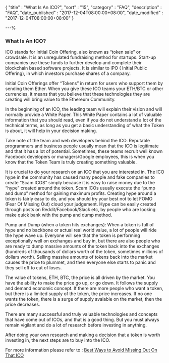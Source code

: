 {
"title"       : "What Is An ICO?",
"sort"        : "15",
"category"    : "FAQ",
"description" : "FAQ",
"date_published" : "2017-12-04T08:00:00+08:00",
"date_modified"  : "2017-12-04T08:00:00+08:00"
}

---%

### What Is An ICO?

ICO stands for Initial Coin Offering, also known as “token sale” or crowdsale. It is an unregulated fundraising method for startups. Start-up companies use these funds to further develop and complete their blockchain based software projects. It is similar to IPO ( Initial Public Offering), in which investors purchase shares of a company. 

Initial Coin Offerings offer “Tokens” in return for users who support them by sending them Ether. When you give these ICO teams your ETH/BTC or other currencies, it means that you believe that these technologies they are creating will bring value to the Ethereum Community.

In the beginning of an ICO, the leading team will explain their vision and will normally provide a White Paper. This White Paper contains a lot of valuable information that you should read, even if you do not understand a lot of the technical terms, as long as you get a basic understanding of what the Token is about, it will help in your decision making. 

Take note of the team and web developers behind the ICO. Reputable programmers and business people usually mean that the ICO is legitimate and that it has a lot of potential. Sometimes, these teams recruit well known Facebook developers or managers/Google employees, this is when you know that the Token Team is truly creating something valuable. 

It is crucial to do your research on an ICO that you are interested in. The ICO hype in the community has caused many people and fake companies to create “Scam ICOS” simply because it is easy to raise money due to the “hype” created around the token. Scam ICOs usually execute the “pump and dump” method for gaining maximum profits. Creating hype around a token is fairly easy to do, and you should try your best not to let FOMO (Fear Of Missing Out) cloud your judgement. Hype can be easily created through posts on Reddit/Facebook/Slack etc, by people who are looking make quick bank with the pump and dump method. 

Pump and Dump (when a token hits exchanges): When a token is full of hype and no backbone or actual real world value, a lot of people will ride the hype wave up. Everyone will see that the token is performing exceptionally well on exchanges and buy in, but there are also people who are ready to dump massive amounts of the token back into the exchanges (hundreds of thousands of dollars worth of the token, sometimes millions of dollars worth). Selling massive amounts of tokens back into the market causes the price to plummet, and then everyone else starts to panic and they sell off to cut of loses. 

The value of tokens, ETH, BTC, the price is all driven by the market. You have the ability to make the price go up, or go down. It follows the supply and demand economic concept. If there are more people who want a token, but there is a limited supply of the token, the price increases. If no one wants the token, there is a surge of supply avaiable on the market, then the price decreases. 

There are many successful and truly valuable technologies and concepts that have come out of ICOs, and that is a good thing. But you must always remain vigilant and do a lot of research before investing in anything. 

After doing your own research and making a decision that a token is worth investing in, the next steps are to buy into the ICO. 

For more information please refer to : [Best Ways to Avoid Missing Out On That ICO](https://myetherwallet.github.io/knowledge-base/best-of/how-not-to-miss-out-on-ico.html)